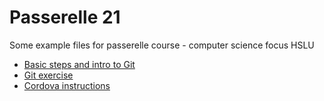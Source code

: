 # Passerelle 21
Some example files for passerelle course - computer science focus HSLU 

- [Basic steps and intro to Git](https://github.com/fleshgordo/passerelle21/blob/main/Chapter1.md)
- [Git exercise](https://github.com/fleshgordo/passerelle21/blob/main/Chapter2.md)
- [Cordova instructions](https://github.com/fleshgordo/passerelle21/blob/main/Chapter3_cordova.md)
